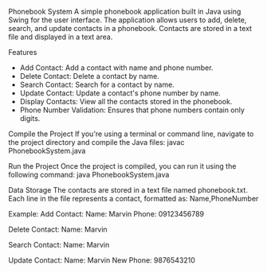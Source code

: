 Phonebook System
A simple phonebook application built in Java using Swing for the user interface. 
The application allows users to add, delete, search, and update contacts in a phonebook. 
Contacts are stored in a text file and displayed in a text area.

Features
  * Add Contact: Add a contact with name and phone number.
  * Delete Contact: Delete a contact by name.
  * Search Contact: Search for a contact by name.
  * Update Contact: Update a contact's phone number by name.
  * Display Contacts: View all the contacts stored in the phonebook.
  * Phone Number Validation: Ensures that phone numbers contain only digits.

Compile the Project
If you're using a terminal or command line, navigate to the project directory and compile the Java files: javac PhonebookSystem.java

Run the Project
Once the project is compiled, you can run it using the following command: java PhonebookSystem.java

Data Storage
The contacts are stored in a text file named phonebook.txt. Each line in the file represents a contact, formatted as:
Name,PhoneNumber

Example: 
Add Contact:
Name: Marvin
Phone: 09123456789

Delete Contact:
Name: Marvin

Search Contact:
Name: Marvin

Update Contact:
Name: Marvin
New Phone: 9876543210

